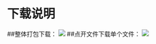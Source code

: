 # 下载说明
##整体打包下载：
![](http://wx2.sinaimg.cn/large/007dlXA1gy1g3a6gw8bh0j30rn09g74o.jpg)
##点开文件下载单个文件：
![](http://wx3.sinaimg.cn/large/007dlXA1gy1g3a6gwj1lvj30rf06pmxc.jpg)
